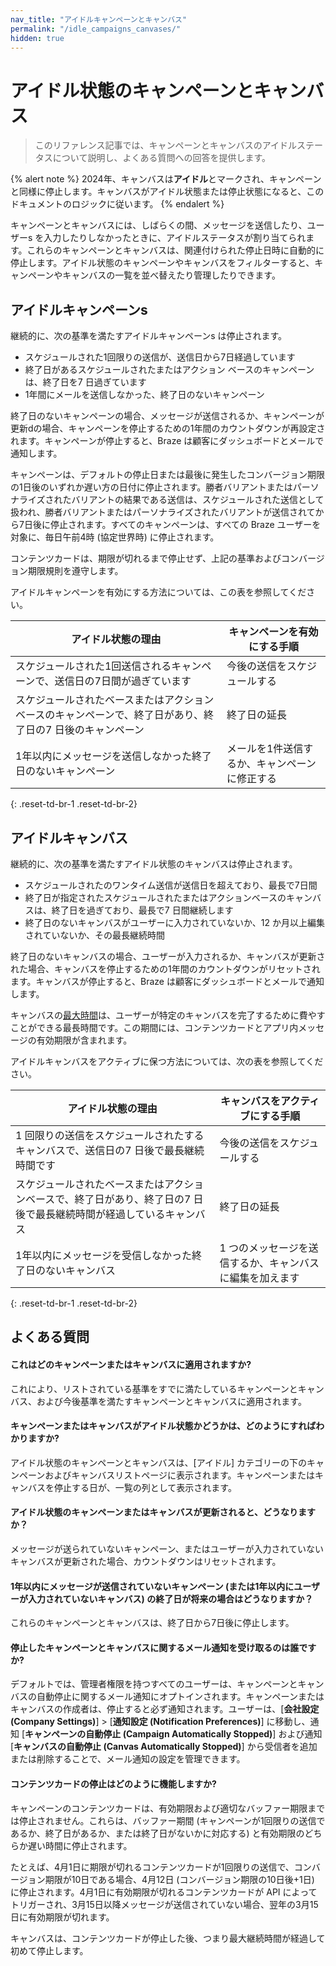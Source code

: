 ```yaml
---
nav_title: "アイドルキャンペーンとキャンバス"
permalink: "/idle_campaigns_canvases/"
hidden: true
---
```


# アイドル状態のキャンペーンとキャンバス

> このリファレンス記事では、キャンペーンとキャンバスのアイドルステータスについて説明し、よくある質問への回答を提供します。

{% alert note %}
2024年、キャンバスは**アイドル**とマークされ、キャンペーンと同様に停止します。キャンバスがアイドル状態または停止状態になると、このドキュメントのロジックに従います。
{% endalert %}

キャンペーンとキャンバスには、しばらくの間、メッセージを送信したり、ユーザーs を入力したりしなかったときに、アイドルステータスが割り当てられます。これらのキャンペーンとキャンバスは、関連付けられた停止日時に自動的に停止します。アイドル状態のキャンペーンやキャンバスをフィルターすると、キャンペーンやキャンバスの一覧を並べ替えたり管理したりできます。

## アイドルキャンペーンs

継続的に、次の基準を満たすアイドルキャンペーンs は停止されます。
 
- スケジュールされた1回限りの送信が、送信日から7日経過しています
- 終了日があるスケジュールされたまたはアクション ベースのキャンペーンは、終了日を7 日過ぎています
- 1年間にメールを送信しなかった、終了日のないキャンペーン

終了日のないキャンペーンの場合、メッセージが送信されるか、キャンペーンが更新dの場合、キャンペーンを停止するための1年間のカウントダウンが再設定されます。キャンペーンが停止すると、Braze は顧客にダッシュボードとメールで通知します。

キャンペーンは、デフォルトの停止日または最後に発生したコンバージョン期限の1日後のいずれか遅い方の日付に停止されます。勝者バリアントまたはパーソナライズされたバリアントの結果である送信は、スケジュールされた送信として扱われ、勝者バリアントまたはパーソナライズされたバリアントが送信されてから7日後に停止されます。すべてのキャンペーンは、すべての Braze ユーザーを対象に、毎日午前4時 (協定世界時) に停止されます。

コンテンツカードは、期限が切れるまで停止せず、上記の基準およびコンバージョン期限規則を遵守します。

アイドルキャンペーンを有効にする方法については、この表を参照してください。

| アイドル状態の理由                                                                              | キャンペーンを有効にする手順                     |
|-----------------------------------------------------------------------------------------------------|---------------------------------------------------|
| スケジュールされた1回送信されるキャンペーンで、送信日の7日間が過ぎています                 | 今後の送信をスケジュールする                            |
| スケジュールされたベースまたはアクションベースのキャンペーンで、終了日があり、終了日の7 日後のキャンペーン | 終了日の延長                               |
| 1年以内にメッセージを送信しなかった終了日のないキャンペーン                                | メールを1件送信するか、キャンペーンに修正する |
{: .reset-td-br-1 .reset-td-br-2}

## アイドルキャンバス

継続的に、次の基準を満たすアイドル状態のキャンバスは停止されます。

- スケジュールされたのワンタイム送信が送信日を超えており、最長で7日間
- 終了日が指定されたスケジュールされたまたはアクションベースのキャンバスは、終了日を過ぎており、最長で7 日間継続します
- 終了日のないキャンバスがユーザーに入力されていないか、12 か月以上編集されていないか、その最長継続時間

終了日のないキャンバスの場合、ユーザーが入力されるか、キャンバスが更新された場合、キャンバスを停止するための1年間のカウントダウンがリセットされます。キャンバスが停止すると、Braze は顧客にダッシュボードとメールで通知します。

キャンバスの[最大時間]({{site.baseurl}}/user_guide/engagement_tools/canvas/create_a_canvas/create_a_canvas/)は、ユーザーが特定のキャンバスを完了するために費やすことができる最長時間です。この期間には、コンテンツカードとアプリ内メッセージの有効期限が含まれます。

アイドルキャンバスをアクティブに保つ方法については、次の表を参照してください。

| アイドル状態の理由                                                                                                  | キャンバスをアクティブにする手順                     |
|-------------------------------------------------------------------------------------------------------------------------|-------------------------------------------------|
| 1 回限りの送信をスケジュールされたするキャンバスで、送信日の7 日後で最長継続時間です                 | 今後の送信をスケジュールする                          |
| スケジュールされたベースまたはアクションベースで、終了日があり、終了日の7 日後で最長継続時間が経過しているキャンバス | 終了日の延長                             |
| 1年以内にメッセージを受信しなかった終了日のないキャンバス                                                      | 1 つのメッセージを送信するか、キャンバスに編集を加えます |
{: .reset-td-br-1 .reset-td-br-2}

## よくある質問

#### これはどのキャンペーンまたはキャンバスに適用されますか?

これにより、リストされている基準をすでに満たしているキャンペーンとキャンバス、および今後基準を満たすキャンペーンとキャンバスに適用されます。

#### キャンペーンまたはキャンバスがアイドル状態かどうかは、どのようにすればわかりますか?

アイドル状態のキャンペーンとキャンバスは、\[アイドル] カテゴリーの下のキャンペーンおよびキャンバスリストページに表示されます。キャンペーンまたはキャンバスを停止する日が、一覧の列として表示されます。

#### アイドル状態のキャンペーンまたはキャンバスが更新されると、どうなりますか？

メッセージが送られていないキャンペーン、またはユーザーが入力されていないキャンバスが更新された場合、カウントダウンはリセットされます。

#### 1年以内にメッセージが送信されていないキャンペーン (または1年以内にユーザーが入力されていないキャンバス) の終了日が将来の場合はどうなりますか？

これらのキャンペーンとキャンバスは、終了日から7日後に停止します。

#### 停止したキャンペーンとキャンバスに関するメール通知を受け取るのは誰ですか?

デフォルトでは、管理者権限を持つすべてのユーザーは、キャンペーンとキャンバスの自動停止に関するメール通知にオプトインされます。キャンペーンまたはキャンバスの作成者は、停止すると必ず通知されます。ユーザーは、\[**会社設定 (Company Settings)**] > \[**通知設定 (Notification Preferences)**] に移動し、通知 \[**キャンペーンの自動停止 (Campaign Automatically Stopped)**] および通知 \[**キャンバスの自動停止 (Canvas Automatically Stopped)**] から受信者を追加または削除することで、メール通知の設定を管理できます。

#### コンテンツカードの停止はどのように機能しますか?

キャンペーンのコンテンツカードは、有効期限および適切なバッファー期限までは停止されません。これらは、バッファー期間 (キャンペーンが1回限りの送信であるか、終了日があるか、または終了日がないかに対応する) と有効期限のどちらか遅い時間に停止されます。 

たとえば、4月1日に期限が切れるコンテンツカードが1回限りの送信で、コンバージョン期限が10日である場合、4月12日 (コンバージョン期限の10日後+1日) に停止されます。4月1日に有効期限が切れるコンテンツカードが API によってトリガーされ、3月15日以降メッセージが送信されていない場合、翌年の3月15日に有効期限が切れます。

キャンバスは、コンテンツカードが停止した後、つまり最大継続時間が経過して初めて停止します。